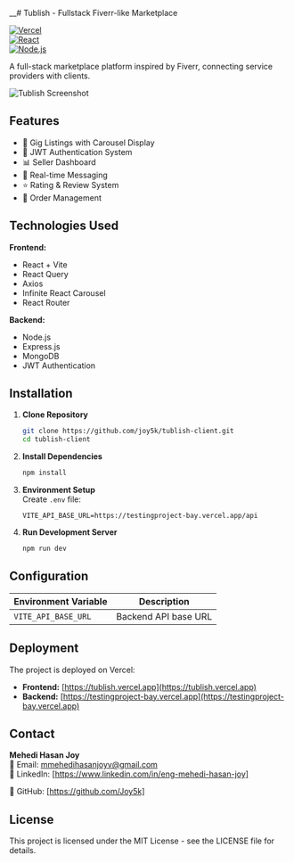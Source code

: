 __# Tublish - Fullstack Fiverr-like Marketplace

[![Vercel](https://img.shields.io/badge/Deployed%20on-Vercel-black?style=flat&logo=vercel)](https://tublish.vercel.app)  
[![React](https://img.shields.io/badge/React-18.2-blue?logo=react)](https://react.dev/)  
[![Node.js](https://img.shields.io/badge/Node.js-20+-green?logo=node.js)](https://nodejs.org/)

A full-stack marketplace platform inspired by Fiverr, connecting service providers with clients.

![Tublish Screenshot](./public/screenshot.png) <!-- Replace with actual screenshot file -->

## Features

- 💼 Gig Listings with Carousel Display  
- 🔐 JWT Authentication System  
- 📊 Seller Dashboard  
- 💬 Real-time Messaging  
- ⭐ Rating & Review System  
- 🛒 Order Management  

## Technologies Used

**Frontend:**  
- React + Vite  
- React Query  
- Axios  
- Infinite React Carousel  
- React Router  

**Backend:**  
- Node.js  
- Express.js  
- MongoDB  
- JWT Authentication  

## Installation

1. **Clone Repository**  
    ```bash
    git clone https://github.com/joy5k/tublish-client.git
    cd tublish-client
    ```

2. **Install Dependencies**  
    ```bash
    npm install
    ```

3. **Environment Setup**  
    Create `.env` file:  
    ```env
    VITE_API_BASE_URL=https://testingproject-bay.vercel.app/api
    ```

4. **Run Development Server**  
    ```bash
    npm run dev
    ```

## Configuration

| Environment Variable | Description               |
|-----------------------|---------------------------|
| `VITE_API_BASE_URL`   | Backend API base URL      |

## Deployment

The project is deployed on Vercel:  

- **Frontend:** [https://tublish.vercel.app](https://tublish.vercel.app)  
- **Backend:** [https://testingproject-bay.vercel.app](https://testingproject-bay.vercel.app)  

## Contact

**Mehedi Hasan Joy**  
📧 Email: mmehedihasanjoyv@gmail.com  
💼 LinkedIn: [https://www.linkedin.com/in/eng-mehedi-hasan-joy]

🐙 GitHub: [https://github.com/Joy5k] 

## License

This project is licensed under the MIT License - see the LICENSE file for details.  
